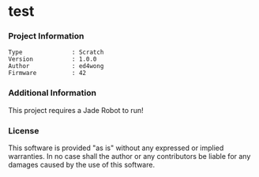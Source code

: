 test
================



### Project Information
```
Type              : Scratch
Version           : 1.0.0
Author            : ed4wong
Firmware          : 42
```

### Additional Information
This project requires a Jade Robot to run!

### License
This software is provided "as is" without any expressed or implied warranties.  In no case shall the author or any contributors be liable for any damages caused by the use of this software.


